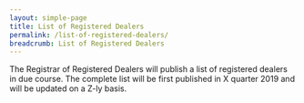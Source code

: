 ```yaml
---
layout: simple-page
title: List of Registered Dealers
permalink: /list-of-registered-dealers/
breadcrumb: List of Registered Dealers
---
```


The Registrar of Registered Dealers will publish a list of registered dealers in due course. The complete list will be first published in X quarter 2019 and will be updated on a Z-ly basis.

